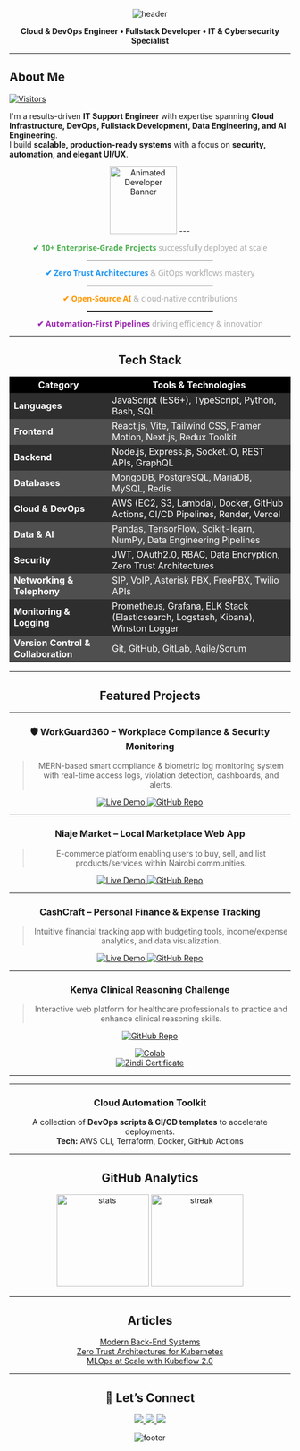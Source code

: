 <!-- Header Banner -->
<p align="center">
  <img src="https://capsule-render.vercel.app/api?type=waving&color=gradient&height=180&section=header&text=Davis%20Wabwile&fontSize=48&fontAlignY=35&animation=fadeIn&fontColor=fff" alt="header" />
</p>

<p align="center">
  <b style="color:var(--color-accent-fg);">Cloud & DevOps Engineer • Fullstack Developer • IT & Cybersecurity Specialist</b>
  
---

##  About Me
[![Visitors](https://komarev.com/ghpvc/?username=Alphadavethedon&label=Profile%20Views&color=0e75b6&style=flat)](https://github.com/Alphadavethedon)

I'm a results-driven **IT Support Engineer** with expertise spanning **Cloud Infrastructure, DevOps, **Fullstack Development**, Data Engineering, and AI Engineering**.  
I build **scalable, production-ready systems** with a focus on **security, automation, and elegant UI/UX**.  
<div align="center">
  <img src="https://media.giphy.com/media/M9gbBd9nbDrOTu1Mqx/giphy.gif" width="120" alt="Animated Developer Banner"/>
 --- 
<div align="center" style="font-family: 'Segoe UI', sans-serif; line-height: 1.1;">

<p><strong style="color:#4CAF50;">✔ 10+ Enterprise-Grade Projects</strong> <span style="color:#aaa;">successfully deployed at scale</span></p>
<hr style="width:45%; border: 0; border-top: 1px solid #444; margin:2px 0;">
<p><strong style="color:#2196F3;">✔ Zero Trust Architectures</strong> <span style="color:#aaa;">& GitOps workflows mastery</span></p>
<hr style="width:45%; border: 0; border-top: 1px solid #444; margin:2px 0;">
<p><strong style="color:#FF9800;">✔ Open-Source AI</strong> <span style="color:#aaa;">& cloud-native contributions</span></p>
<hr style="width:45%; border: 0; border-top: 1px solid #444; margin:2px 0;">
<p><strong style="color:#9C27B0;">✔ Automation-First Pipelines</strong> <span style="color:#aaa;">driving efficiency & innovation</span></p>

</div>

---

##  Tech Stack

<table>
  <thead>
    <tr style="background-color:#000000; color:#ffffff;">
      <th>Category</th>
      <th>Tools & Technologies</th>
    </tr>
  </thead>
  <tbody>
    <tr style="background-color:#2e2e2e; color:#ffffff;">
      <td><b>Languages</b></td>
      <td>JavaScript (ES6+), TypeScript, Python, Bash, SQL</td>
    </tr>
    <tr style="background-color:#4f4f4f; color:#ffffff;">
      <td><b>Frontend</b></td>
      <td>React.js, Vite, Tailwind CSS, Framer Motion, Next.js, Redux Toolkit</td>
    </tr>
    <tr style="background-color:#2e2e2e; color:#ffffff;">
      <td><b>Backend</b></td>
      <td>Node.js, Express.js, Socket.IO, REST APIs, GraphQL</td>
    </tr>
    <tr style="background-color:#4f4f4f; color:#ffffff;">
      <td><b>Databases</b></td>
      <td>MongoDB, PostgreSQL, MariaDB, MySQL, Redis</td>
    </tr>
    <tr style="background-color:#2e2e2e; color:#ffffff;">
      <td><b>Cloud & DevOps</b></td>
      <td>AWS (EC2, S3, Lambda), Docker, GitHub Actions, CI/CD Pipelines, Render, Vercel</td>
    </tr>
    <tr style="background-color:#4f4f4f; color:#ffffff;">
      <td><b>Data & AI</b></td>
      <td>Pandas, TensorFlow, Scikit-learn, NumPy, Data Engineering Pipelines</td>
    </tr>
    <tr style="background-color:#2e2e2e; color:#ffffff;">
      <td><b>Security</b></td>
      <td>JWT, OAuth2.0, RBAC, Data Encryption, Zero Trust Architectures</td>
    </tr>
    <tr style="background-color:#4f4f4f; color:#ffffff;">
      <td><b>Networking & Telephony</b></td>
      <td>SIP, VoIP, Asterisk PBX, FreePBX, Twilio APIs</td>
    </tr>
    <tr style="background-color:#2e2e2e; color:#ffffff;">
      <td><b>Monitoring & Logging</b></td>
      <td>Prometheus, Grafana, ELK Stack (Elasticsearch, Logstash, Kibana), Winston Logger</td>
    </tr>
    <tr style="background-color:#4f4f4f; color:#ffffff;">
      <td><b>Version Control & Collaboration</b></td>
      <td>Git, GitHub, GitLab, Agile/Scrum</td>
    </tr>
  </tbody>
</table>

---
##  Featured Projects
---

### 🛡️ WorkGuard360 – Workplace Compliance & Security Monitoring
> MERN-based smart compliance & biometric log monitoring system with real-time access logs, violation detection, dashboards, and alerts.
<p>
  <a href="https://workguard360.vercel.app" target="_blank">
    <img src="https://img.shields.io/badge/Live_Demo-Click_Here-brightgreen?style=for-the-badge" alt="Live Demo"/>
  </a>
  <a href="https://github.com/Alphadavethedon/Workguard360" target="_blank">
    <img src="https://img.shields.io/badge/Source_Code-GitHub-black?style=for-the-badge&logo=github" alt="GitHub Repo"/>
  </a>
</p>

---

###  Niaje Market – Local Marketplace Web App
> E-commerce platform enabling users to buy, sell, and list products/services within Nairobi communities.
<p>
  <a href="https://niajemarket.netlify.app" target="_blank">
    <img src="https://img.shields.io/badge/Live_Demo-Click_Here-brightgreen?style=for-the-badge" alt="Live Demo"/>
  </a>
  <a href="https://github.com/Alphadavethedon/Niaje-Market-Frontend-" target="_blank">
    <img src="https://img.shields.io/badge/Source_Code-GitHub-black?style=for-the-badge&logo=github" alt="GitHub Repo"/>
  </a>
</p>

---

###  CashCraft – Personal Finance & Expense Tracking
> Intuitive financial tracking app with budgeting tools, income/expense analytics, and data visualization.
<p>
  <a href="https://cashcraftapp.netlify.app" target="_blank">
    <img src="https://img.shields.io/badge/Live_Demo-Click_Here-brightgreen?style=for-the-badge" alt="Live Demo"/>
  </a>
  <a href="https://github.com/Alphadavethedon/CASH-CRAFT-FRONTEND" target="_blank">
    <img src="https://img.shields.io/badge/Source_Code-GitHub-black?style=for-the-badge&logo=github" alt="GitHub Repo"/>
  </a>
</p>

---

###  Kenya Clinical Reasoning Challenge
> Interactive web platform for healthcare professionals to practice and enhance clinical reasoning skills.
<p>
  <a href="https://github.com/Alphadavethedon/kenya-clinical-reasoning-challenge" target="_blank">
    <img src="https://img.shields.io/badge/Source_Code-GitHub-black?style=for-the-badge&logo=github" alt="GitHub Repo"/>
  </a>
</p>

[![Colab](https://img.shields.io/badge/Open_in-Colab-F9AB00?logo=google-colab)](https://colab.research.google.com/drive/1w4WfgLFlHjdQCGI5he4jTTUKGwG-Dh_e)  
[![Zindi Certificate](https://img.shields.io/badge/Zindi-Certificate-8A2BE2)](https://zindi.africa/users/DonDave/competitions/certificate)  

---
---

### **Cloud Automation Toolkit**
A collection of **DevOps scripts & CI/CD templates** to accelerate deployments.  
**Tech:** AWS CLI, Terraform, Docker, GitHub Actions  

---

##  GitHub Analytics
<p align="center">
  <img src="https://github-readme-stats.vercel.app/api?username=Alphadavethedon&show_icons=true&theme=transparent&hide_border=true" alt="stats" height="165"/>
  <img src="https://streak-stats.demolab.com?user=Alphadavethedon&theme=transparent&hide_border=true" alt="streak" height="165"/>
</p>

---
## Articles
  [Modern Back-End Systems](https://medium.com/@davewabwile/mastering-modern-backend-systems-a-practical-guide-to-apis-architecture-and-scalability-02f6501f7792)  
  [Zero Trust Architectures for Kubernetes](https://medium.com/@davewabwile)  
  [MLOps at Scale with Kubeflow 2.0](https://medium.com/@davewabwile)  

---
## 🤝 Let’s Connect
<p align="center">
  <a href="https://www.linkedin.com/in/davis-wabwile/" target="_blank">
    <img src="https://img.shields.io/badge/LinkedIn-0077B5?style=for-the-badge&logo=linkedin&logoColor=white"/>
  </a>
  <a href="mailto:daviswabwile@gmail.com" target="_blank">
    <img src="https://img.shields.io/badge/Email-D14836?style=for-the-badge&logo=gmail&logoColor=white"/>
  </a>
  <a href="https://davisportfolio.vercel.app" target="_blank">
    <img src="https://img.shields.io/badge/Portfolio-000000?style=for-the-badge&logo=About.me&logoColor=white"/>
  </a>
</p>

<!-- Footer Banner -->
<p align="center">
  <img src="https://capsule-render.vercel.app/api?type=waving&color=gradient&height=120&section=footer" alt="footer" />
</p>
